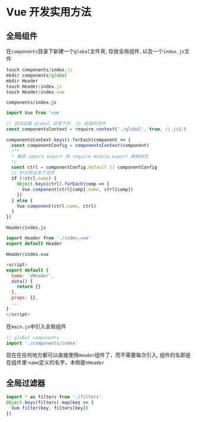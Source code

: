 # Vue 开发实用方法

## 全局组件

在`components`目录下新建一个`global`文件夹, 存放全局组件, 以及一个`index.js`文件

```js
touch components/index.js
mkdir components/global
mkdir Header
touch Header/index.js
touch Header/index.vue
```

`components/index.js`

```js
import Vue from 'vue'

// 自动加载 global 目录下的 .js 结尾的文件
const componentsContext = require.context('./global', true, /\.js$/)

componentsContext.keys().forEach(component => {
  const componentConfig = componentsContext(component)
  /**
  * 兼容 import export 和 require module.export 两种规范
  */
  const ctrl = componentConfig.default || componentConfig
  // 针对导出多个文件
  if (!ctrl.name) {
    Object.keys(ctrl).forEach(comp => {
      Vue.component(ctrl[comp].name, ctrl[comp])
    })
  } else {
    Vue.component(ctrl.name, ctrl)
  }
})
```

`Header/index.js`

```js
import Header from './index.vue'
export default Header
```

`Header/index.vue`

```js
<script>
export default {
  name: 'VHeader',
  data() {
    return {}
  },
  props: {},
  ...
}
</script>
```

在`main.js`中引入全局组件

```js
// global components
import './components/index'
```

现在在任何地方都可以直接使用`Header`组件了，而不需要每次引入, 组件的名即是在组件里·`name`定义的名字，本例是`VHeader`

## 全局过滤器

```js
import * as filters from './filters'
Object.keys(filters).map(key => {
  Vue.filter(key, filters[key])
})
```